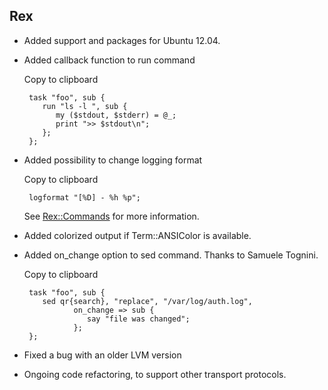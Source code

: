 Rex
---

-   Added support and packages for Ubuntu 12.04.

-   Added callback function to run command

    Copy to clipboard

         task "foo", sub {
            run "ls -l ", sub {
               my ($stdout, $stderr) = @_;
               print ">> $stdout\n";
            };
         };

-   Added possibility to change logging format

    Copy to clipboard

         logformat "[%D] - %h %p";

    See [Rex::Commands](/api/Rex/Commands.pm.html) for more information.

-   Added colorized output if Term::ANSIColor is available.

-   Added on\_change option to sed command. Thanks to Samuele Tognini.

    Copy to clipboard

         task "foo", sub {
            sed qr{search}, "replace", "/var/log/auth.log",
                   on_change => sub {
                      say "file was changed";
                   };
         }; 

-   Fixed a bug with an older LVM version

-   Ongoing code refactoring, to support other transport protocols.


